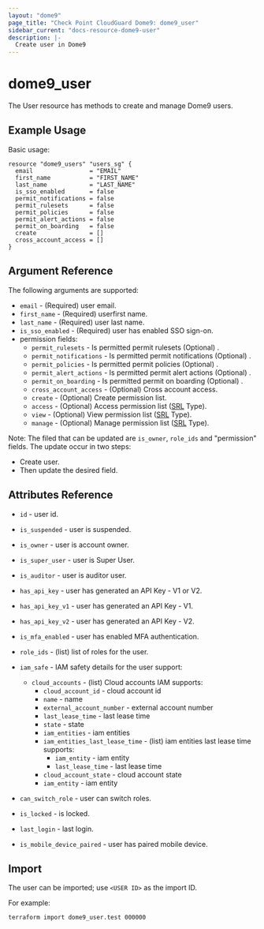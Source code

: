 ```yaml
---
layout: "dome9"
page_title: "Check Point CloudGuard Dome9: dome9_user"
sidebar_current: "docs-resource-dome9-user"
description: |-
  Create user in Dome9
---
```


# dome9_user

The User resource has methods to create and manage Dome9 users.

## Example Usage

Basic usage:

```hcl
resource "dome9_users" "users_sg" {
  email                = "EMAIL"
  first_name           = "FIRST_NAME"
  last_name            = "LAST_NAME"
  is_sso_enabled       = false
  permit_notifications = false
  permit_rulesets      = false
  permit_policies      = false
  permit_alert_actions = false
  permit_on_boarding   = false
  create               = []
  cross_account_access = []
}

```

## Argument Reference

The following arguments are supported:

* `email` - (Required) user email. 
* `first_name` - (Required) userfirst name. 
* `last_name` - (Required) user last name. 
* `is_sso_enabled` - (Required) user has enabled SSO sign-on. 
* permission fields:
    * `permit_rulesets` - Is permitted permit rulesets (Optional) .
    * `permit_notifications` - Is permitted permit notifications (Optional) .
    * `permit_policies` - Is permitted permit policies (Optional) .
    * `permit_alert_actions` - Is permitted permit alert actions (Optional) .
    * `permit_on_boarding` - Is permitted permit on boarding (Optional)  .
    * `cross_account_access` - (Optional) Cross account access.
    * `create` - (Optional) Create permission list.
    * `access` - (Optional) Access permission list ([SRL](#SRL) Type).
    * `view` - (Optional) View permission list ([SRL](#SRL) Type).
    * `manage` - (Optional) Manage permission list ([SRL](#SRL) Type).

Note: The filed that can be updated are `is_owner`, `role_ids` and "permission" fields. The update occur in two steps:
* Create user.
* Then update the desired field.

## Attributes Reference

* `id` - user id.
* `is_suspended` - user is suspended.
* `is_owner` - user is account owner.
* `is_super_user` - user is Super User.
* `is_auditor` - user is auditor user.
* `has_api_key` - user has generated an API Key - V1 or V2.
* `has_api_key_v1` - user has generated an API Key - V1.
* `has_api_key_v2` - user has generated an API Key - V2.
* `is_mfa_enabled` - user has enabled MFA authentication.
* `role_ids` - (list) list of roles for the user.
* `iam_safe` - IAM safety details for the user support:
    * `cloud_accounts` - (list) Cloud accounts IAM supports:
        * `cloud_account_id` - cloud account id 
        * `name` - name 
        * `external_account_number` - external account number 
        * `last_lease_time` - last lease time 
        * `state` - state 
        * `iam_entities` - iam entities 
        * `iam_entities_last_lease_time` - (list) iam entities last lease time supports:
            * `iam_entity` - iam entity 
            * `last_lease_time` - last lease time 
        * `cloud_account_state` - cloud account state 
        * `iam_entity` - iam entity 

* `can_switch_role` - user can switch roles.
* `is_locked` - is locked.
* `last_login` - last login.
* `is_mobile_device_paired` - user has paired mobile device.


## Import 

The user can be imported; use `<USER ID>` as the import ID. 

For example:
```shell
terraform import dome9_user.test 000000
```